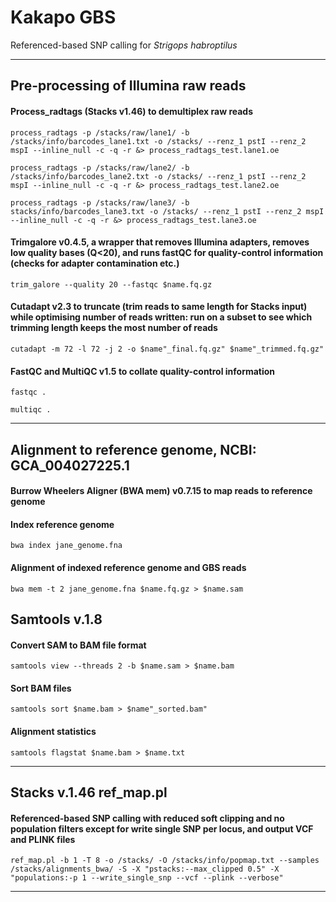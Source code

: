 # Kakapo GBS
Referenced-based SNP calling for *Strigops habroptilus*

***

## Pre-processing of Illumina raw reads

#### Process_radtags (Stacks v1.46) to demultiplex raw reads 

`process_radtags -p /stacks/raw/lane1/ -b /stacks/info/barcodes_lane1.txt -o /stacks/ --renz_1 pstI --renz_2 mspI --inline_null -c -q -r &> process_radtags_test.lane1.oe `

`process_radtags -p /stacks/raw/lane2/ -b /stacks/info/barcodes_lane2.txt -o /stacks/ --renz_1 pstI --renz_2 mspI --inline_null -c -q -r &> process_radtags_test.lane2.oe `

`process_radtags -p /stacks/raw/lane3/ -b stacks/info/barcodes_lane3.txt -o /stacks/ --renz_1 pstI --renz_2 mspI --inline_null -c -q -r &> process_radtags_test.lane3.oe `


#### Trimgalore v0.4.5, a wrapper that removes Illumina adapters, removes low quality bases (Q<20), and runs fastQC for quality-control information (checks for adapter contamination etc.)

`trim_galore --quality 20 --fastqc $name.fq.gz`


#### Cutadapt v2.3 to truncate (trim reads to same length for Stacks input) while optimising number of reads written: run on a subset to see which trimming length keeps the most number of reads

`cutadapt -m 72 -l 72 -j 2 -o $name"_final.fq.gz" $name"_trimmed.fq.gz"`


#### FastQC and MultiQC v1.5 to collate quality-control information
`fastqc .`

`multiqc .`




***

## Alignment to reference genome, NCBI: GCA_004027225.1

#### Burrow Wheelers Aligner (BWA mem) v0.7.15 to map reads to reference genome
#### Index reference genome

`bwa index jane_genome.fna`

#### Alignment of indexed reference genome and GBS reads
`bwa mem -t 2 jane_genome.fna $name.fq.gz > $name.sam`

## Samtools v.1.8 

#### Convert SAM to BAM file format
`samtools view --threads 2 -b $name.sam > $name.bam`

#### Sort BAM files
`samtools sort $name.bam > $name"_sorted.bam"`

#### Alignment statistics
`samtools flagstat $name.bam > $name.txt`




***

## Stacks v.1.46 ref_map.pl

#### Referenced-based SNP calling with reduced soft clipping and no population filters except for write single SNP per locus, and output VCF and PLINK files

`ref_map.pl -b 1 -T 8 -o /stacks/ -O /stacks/info/popmap.txt --samples /stacks/alignments_bwa/ -S -X "pstacks:--max_clipped 0.5" -X "populations:-p 1 --write_single_snp --vcf --plink --verbose"`

***
